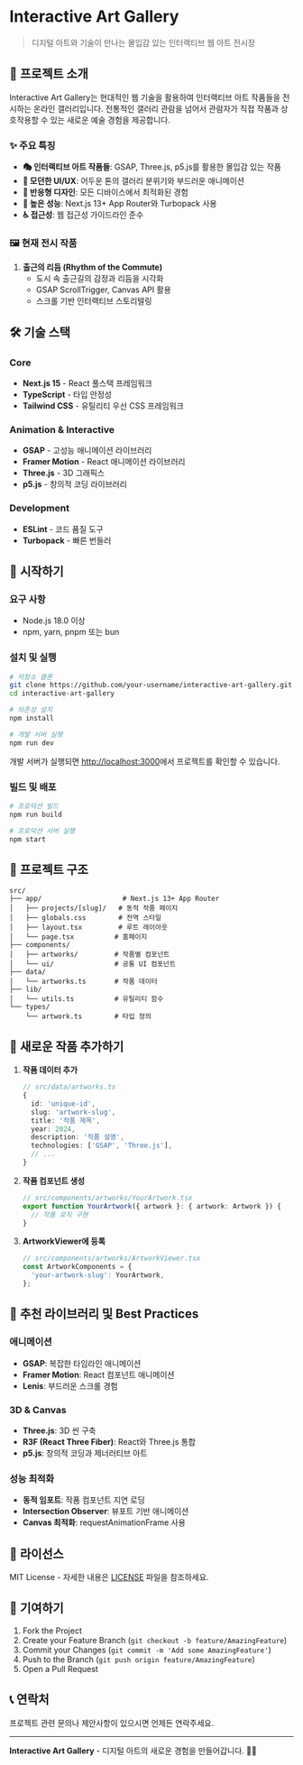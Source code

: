 # Interactive Art Gallery

> 디지털 아트와 기술이 만나는 몰입감 있는 인터랙티브 웹 아트 전시장

## 🎨 프로젝트 소개

Interactive Art Gallery는 현대적인 웹 기술을 활용하여 인터랙티브 아트 작품들을 전시하는 온라인 갤러리입니다. 전통적인 갤러리 관람을 넘어서 관람자가 직접 작품과 상호작용할 수 있는 새로운 예술 경험을 제공합니다.

### ✨ 주요 특징

- **🎭 인터랙티브 아트 작품들**: GSAP, Three.js, p5.js를 활용한 몰입감 있는 작품
- **🎨 모던한 UI/UX**: 어두운 톤의 갤러리 분위기와 부드러운 애니메이션
- **📱 반응형 디자인**: 모든 디바이스에서 최적화된 경험
- **🚀 높은 성능**: Next.js 13+ App Router와 Turbopack 사용
- **♿ 접근성**: 웹 접근성 가이드라인 준수

### 🖼️ 현재 전시 작품

1. **출근의 리듬 (Rhythm of the Commute)**
   - 도시 속 출근길의 감정과 리듬을 시각화
   - GSAP ScrollTrigger, Canvas API 활용
   - 스크롤 기반 인터랙티브 스토리텔링

## 🛠️ 기술 스택

### Core
- **Next.js 15** - React 풀스택 프레임워크
- **TypeScript** - 타입 안정성
- **Tailwind CSS** - 유틸리티 우선 CSS 프레임워크

### Animation & Interactive
- **GSAP** - 고성능 애니메이션 라이브러리
- **Framer Motion** - React 애니메이션 라이브러리
- **Three.js** - 3D 그래픽스
- **p5.js** - 창의적 코딩 라이브러리

### Development
- **ESLint** - 코드 품질 도구
- **Turbopack** - 빠른 번들러

## 🚀 시작하기

### 요구 사항

- Node.js 18.0 이상
- npm, yarn, pnpm 또는 bun

### 설치 및 실행

```bash
# 저장소 클론
git clone https://github.com/your-username/interactive-art-gallery.git
cd interactive-art-gallery

# 의존성 설치
npm install

# 개발 서버 실행
npm run dev
```

개발 서버가 실행되면 [http://localhost:3000](http://localhost:3000)에서 프로젝트를 확인할 수 있습니다.

### 빌드 및 배포

```bash
# 프로덕션 빌드
npm run build

# 프로덕션 서버 실행
npm start
```

## 📁 프로젝트 구조

```
src/
├── app/                    # Next.js 13+ App Router
│   ├── projects/[slug]/   # 동적 작품 페이지
│   ├── globals.css        # 전역 스타일
│   ├── layout.tsx         # 루트 레이아웃
│   └── page.tsx          # 홈페이지
├── components/
│   ├── artworks/         # 작품별 컴포넌트
│   └── ui/               # 공통 UI 컴포넌트
├── data/
│   └── artworks.ts       # 작품 데이터
├── lib/
│   └── utils.ts          # 유틸리티 함수
└── types/
    └── artwork.ts        # 타입 정의
```

## 🎨 새로운 작품 추가하기

1. **작품 데이터 추가**
   ```typescript
   // src/data/artworks.ts
   {
     id: 'unique-id',
     slug: 'artwork-slug',
     title: '작품 제목',
     year: 2024,
     description: '작품 설명',
     technologies: ['GSAP', 'Three.js'],
     // ...
   }
   ```

2. **작품 컴포넌트 생성**
   ```typescript
   // src/components/artworks/YourArtwork.tsx
   export function YourArtwork({ artwork }: { artwork: Artwork }) {
     // 작품 로직 구현
   }
   ```

3. **ArtworkViewer에 등록**
   ```typescript
   // src/components/artworks/ArtworkViewer.tsx
   const ArtworkComponents = {
     'your-artwork-slug': YourArtwork,
   };
   ```

## 🎯 추천 라이브러리 및 Best Practices

### 애니메이션
- **GSAP**: 복잡한 타임라인 애니메이션
- **Framer Motion**: React 컴포넌트 애니메이션
- **Lenis**: 부드러운 스크롤 경험

### 3D & Canvas
- **Three.js**: 3D 씬 구축
- **R3F (React Three Fiber)**: React와 Three.js 통합
- **p5.js**: 창의적 코딩과 제너러티브 아트

### 성능 최적화
- **동적 임포트**: 작품 컴포넌트 지연 로딩
- **Intersection Observer**: 뷰포트 기반 애니메이션
- **Canvas 최적화**: requestAnimationFrame 사용

## 📄 라이선스

MIT License - 자세한 내용은 [LICENSE](LICENSE) 파일을 참조하세요.

## 🤝 기여하기

1. Fork the Project
2. Create your Feature Branch (`git checkout -b feature/AmazingFeature`)
3. Commit your Changes (`git commit -m 'Add some AmazingFeature'`)
4. Push to the Branch (`git push origin feature/AmazingFeature`)
5. Open a Pull Request

## 📞 연락처

프로젝트 관련 문의나 제안사항이 있으시면 언제든 연락주세요.

---

**Interactive Art Gallery** - 디지털 아트의 새로운 경험을 만들어갑니다. 🎨✨
